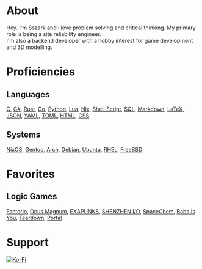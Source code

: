# About
Hey. I'm Sszark and i love problem solving and critical thinking. My primary role is being a site reliability engineer.  
I'm also a backend developer with a hobby interest for game development and 3D modelling.
# Proficiencies
## Languages
[C](https://sv.wikipedia.org/wiki/C99),
[C#](https://en.wikipedia.org/wiki/C_Sharp_(programming_language)),
[Rust](https://www.rust-lang.org/),
[Go](https://go.dev/),
[Python](https://www.python.org/),
[Lua](https://www.lua.org/),
[Nix](https://nixos.org/),
[Shell Script](https://en.wikipedia.org/wiki/Shell_script),
[SQL](https://en.wikipedia.org/wiki/SQL),
[Markdown](https://en.wikipedia.org/wiki/Markdown),
[LaTeX](https://www.latex-project.org/),
[JSON](https://www.json.org/),
[YAML](https://yaml.org/),
[TOML](https://toml.io/),
[HTML](https://en.wikipedia.org/wiki/HTML),
[CSS](https://en.wikipedia.org/wiki/CSS)
## Systems
[NixOS](https://nixos.org/),
[Gentoo](https://www.gentoo.org/),
[Arch](https://archlinux.org/),
[Debian](https://www.debian.org/),
[Ubuntu](https://ubuntu.com/),
[RHEL](https://www.redhat.com/en/technologies/linux-platforms/enterprise-linux),
[FreeBSD](https://www.freebsd.org/)
# Favorites
## Logic Games
[Factorio](https://www.factorio.com/),
[Opus Magnum](https://www.zachtronics.com/opus-magnum/),
[EXAPUNKS](https://www.zachtronics.com/exapunks/),
[SHENZHEN I/O](https://www.zachtronics.com/shenzhen-io/),
[SpaceChem](https://www.zachtronics.com/spacechem/),
[Baba Is You](https://www.hempuli.com/baba/),
[Teardown](https://store.steampowered.com/app/1167630/),
[Portal](https://store.steampowered.com/app/400/)
# Support
[![Ko-Fi](https://img.shields.io/badge/donate_a_matcha-5AB45A?style=for-the-badge&logo=ko-fi&logoColor=white)](https://ko-fi.com/B0B2VTX0Z)
